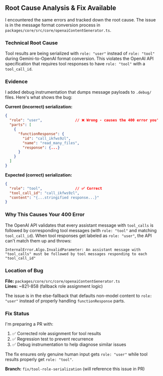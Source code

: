 ## Root Cause Analysis & Fix Available

I encountered the same errors and tracked down the root cause. The issue is in the message format conversion process in `packages/core/src/core/openaiContentGenerator.ts`.

### Technical Root Cause
Tool results are being serialized with `role: "user"` instead of `role: "tool"` during Gemini-to-OpenAI format conversion. This violates the OpenAI API specification that requires tool responses to have `role: "tool"` with a `tool_call_id`.

### Evidence
I added debug instrumentation that dumps message payloads to `.debug/` files. Here's what shows the bug:

**Current (incorrect) serialization:**
```json
{
  "role": "user",               // ❌ Wrong - causes the 400 error you're seeing
  "parts": [
    {
      "functionResponse": {
        "id": "call_ikfws9zl", 
        "name": "read_many_files",
        "response": {...}
      }
    }
  ]
}
```

**Expected (correct) serialization:**
```json
{
  "role": "tool",               // ✅ Correct
  "tool_call_id": "call_ikfws9zl",
  "content": "{...stringified response...}"
}
```

### Why This Causes Your 400 Error
The OpenAI API validates that every assistant message with `tool_calls` is followed by corresponding tool messages (with `role: "tool"` and matching `tool_call_id`). When tool responses get labeled as `role: "user"`, the API can't match them up and throws:

```
InternalError.Algo.InvalidParameter: An assistant message with "tool_calls" must be followed by tool messages responding to each "tool_call_id"
```

### Location of Bug
**File:** `packages/core/src/core/openaiContentGenerator.ts`  
**Lines:** ~821-858 (fallback role assignment logic)

The issue is in the else-fallback that defaults non-model content to `role: "user"` instead of properly handling `functionResponse` parts.

### Fix Status
I'm preparing a PR with:
1. ✅ Corrected role assignment for tool results
2. ✅ Regression test to prevent recurrence  
3. ✅ Debug instrumentation to help diagnose similar issues

The fix ensures only genuine human input gets `role: "user"` while tool results properly get `role: "tool"`.

**Branch:** `fix/tool-role-serialization` (will reference this issue in PR)